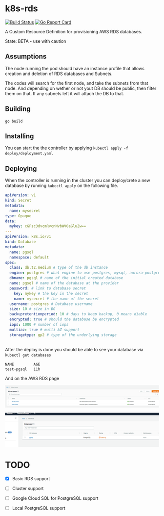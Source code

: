 # k8s-rds

[![Build Status](https://travis-ci.org/sorenmat/k8s-rds.svg?branch=master)](https://travis-ci.org/sorenmat/k8s-rds)
[![Go Report Card](https://goreportcard.com/badge/github.com/sorenmat/k8s-rds)](https://goreportcard.com/report/github.com/sorenmat/k8s-rds)

A Custom Resource Definition for provisioning AWS RDS databases.

State: BETA - use with caution

## Assumptions

The node running the pod should have an instance profile that allows creation and deletion of RDS databases and Subnets.

The codes will search for the first node, and take the subnets from that node. And depending on wether or not yout DB should be public, then filter them on that. If any subnets left it will attach the DB to that.

## Building

`go build`

## Installing

You can start the the controller by applying `kubectl apply -f deploy/deployment.yaml`

## Deploying

When the controller is running in the cluster you can deploy/crete a new database by running `kubectl apply` on the following
file.

```yaml
apiVersion: v1
kind: Secret
metadata:
  name: mysecret
type: Opaque
data:
  mykey: cGFzc3dvcmRvcnNvbWV0aGluZw==
---
apiVersion: k8s.io/v1
kind: Database
metadata:
  name: pgsql
  namespace: default
spec:
  class: db.t2.medium # type of the db instance
  engine: postgres # what engine to use postgres, mysql, aurora-postgresql etc.
  dbname: pgsql # name of the initial created database
  name: pgsql # name of the database at the provider
  password: # link to database secret
    key: mykey # the key in the secret
    name: mysecret # the name of the secret
  username: postgres # Database username
  size: 10 # size in BG
  backupretentionperiod: 10 # days to keep backup, 0 means diable
  encrypted: true # should the database be encrypted
  iops: 1000 # number of iops
  multiaz: true # multi AZ support
  storagetype: gp2 # type of the underlying storage
 
```

After the deploy is done you should be able to see your database via `kubectl get databases`

```shell
NAME         AGE
test-pgsql   11h
```

And on the AWS RDS page

![subnets](docs/subnet.png "DB instance subnets")

![instances](docs/instances.png "DB instance")

# TODO

- [X] Basic RDS support

- [ ] Cluster support

- [ ] Google Cloud SQL for PostgreSQL support

- [ ] Local PostgreSQL support

